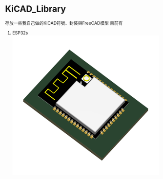 # KiCAD_Library
存放一些我自己做的KiCAD符號、封裝與FreeCAD模型
目前有
1. ESP32s
![image](https://github.com/gtgrthrst/KiCAD_Library/blob/576ed1c7afff4b9da225e8f46d041e1df9a024e2/ESP32/ESP32s_1.png)
